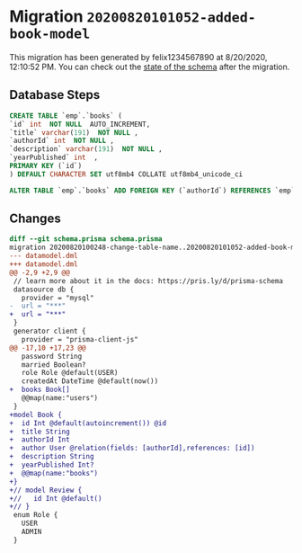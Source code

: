 # Migration `20200820101052-added-book-model`

This migration has been generated by felix1234567890 at 8/20/2020, 12:10:52 PM.
You can check out the [state of the schema](./schema.prisma) after the migration.

## Database Steps

```sql
CREATE TABLE `emp`.`books` (
`id` int  NOT NULL  AUTO_INCREMENT,
`title` varchar(191)  NOT NULL ,
`authorId` int  NOT NULL ,
`description` varchar(191)  NOT NULL ,
`yearPublished` int  ,
PRIMARY KEY (`id`)
) DEFAULT CHARACTER SET utf8mb4 COLLATE utf8mb4_unicode_ci

ALTER TABLE `emp`.`books` ADD FOREIGN KEY (`authorId`) REFERENCES `emp`.`users`(`id`) ON DELETE CASCADE ON UPDATE CASCADE
```

## Changes

```diff
diff --git schema.prisma schema.prisma
migration 20200820100248-change-table-name..20200820101052-added-book-model
--- datamodel.dml
+++ datamodel.dml
@@ -2,9 +2,9 @@
 // learn more about it in the docs: https://pris.ly/d/prisma-schema
 datasource db {
   provider = "mysql"
-  url = "***"
+  url = "***"
 }
 generator client {
   provider = "prisma-client-js"
@@ -17,10 +17,23 @@
   password String
   married Boolean?
   role Role @default(USER)
   createdAt DateTime @default(now())
+  books Book[]
   @@map(name:"users")
 }
+model Book {
+  id Int @default(autoincrement()) @id
+  title String
+  authorId Int
+  author User @relation(fields: [authorId],references: [id])
+  description String
+  yearPublished Int?
+  @@map(name:"books")
+}
+// model Review {
+//   id Int @default()
+// }
 enum Role {
   USER
   ADMIN
 }
```


